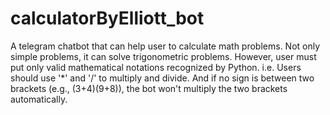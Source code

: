 # calculatorByElliott_bot
A telegram chatbot that can help user to calculate math problems. Not only simple problems, it can solve trigonometric problems. However, user must put only valid mathematical notations recognized by Python. i.e. Users should use '*' and '/' to multiply and divide. And if no sign is between two brackets (e.g., (3+4)(9+8)), the bot won't multiply the two brackets automatically. 
